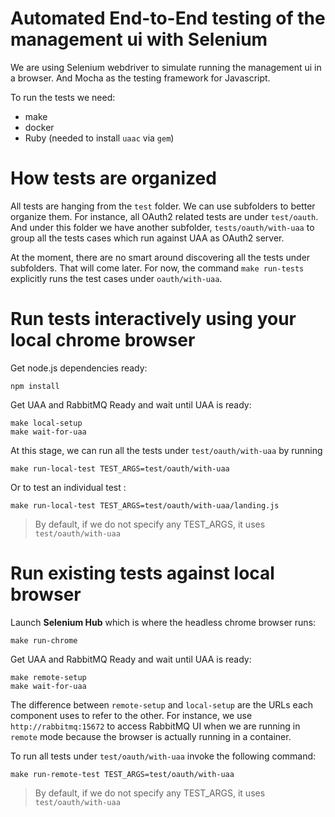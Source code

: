 # Automated End-to-End testing of the management ui with Selenium

We are using Selenium webdriver to simulate running the management ui in a browser.
And Mocha as the testing framework for Javascript.

To run the tests we need:
- make
- docker
- Ruby (needed to install `uaac` via `gem`)

# How tests are organized

All tests are hanging from the `test` folder. We can use subfolders to better organize them.
For instance, all OAuth2 related tests are under `test/oauth`. And under this folder
we have another subfolder, `tests/oauth/with-uaa` to group all the tests cases which run against UAA as OAuth2 server.

At the moment, there are no smart around discovering all the tests under subfolders. That will come later.
For now, the command `make run-tests` explicitly runs the test cases under `oauth/with-uaa`.

# Run tests interactively using your local chrome browser

Get node.js dependencies ready:
```
npm install
```

Get UAA and RabbitMQ Ready and wait until UAA is ready:
```
make local-setup
make wait-for-uaa
```

At this stage, we can run all the tests under `test/oauth/with-uaa` by running
```
make run-local-test TEST_ARGS=test/oauth/with-uaa
```

Or to test an individual test :
```
make run-local-test TEST_ARGS=test/oauth/with-uaa/landing.js
```
> By default, if we do not specify any TEST_ARGS, it uses `test/oauth/with-uaa`

# Run existing tests against local browser

Launch **Selenium Hub** which is where the headless chrome browser runs:
```
make run-chrome
```

Get UAA and RabbitMQ Ready and wait until UAA is ready:
```
make remote-setup
make wait-for-uaa
```

The difference between `remote-setup` and `local-setup` are the URLs each component
uses to refer to the other. For instance, we use `http://rabbitmq:15672` to access RabbitMQ UI
when we are running in `remote` mode because the browser is actually running in a container.

To run all tests under `test/oauth/with-uaa` invoke the following command:
```
make run-remote-test TEST_ARGS=test/oauth/with-uaa
```
> By default, if we do not specify any TEST_ARGS, it uses `test/oauth/with-uaa`
